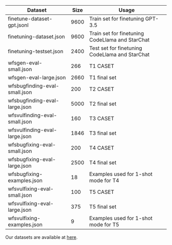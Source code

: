| Dataset | Size | Usage | 
|--------------|--------------|--------------|
| finetune-dataset-gpt.jsonl | 9600 | Train set for finetuning GPT-3.5 |
| finetuning-dataset.json     | 9600 | Train set for finetuning CodeLlama and StarChat |
| finetuning-testset.json     | 2400 | Test set for finetuning CodeLlama and StarChat |
| wfsgen-eval-small.json| 266 | T1 CASET |
| wfsgen-eval-large.json| 2660 | T1 final set |
| wfsbugfinding-eval-small.json     | 200 | T2 CASET |
| wfsbugfinding-eval-large.json     | 5000 | T2 final set |
| wfsvulfinding-eval-small.json| 160 | T3 CASET |
| wfsvulfinding-eval-large.json| 1846 | T3 final set |
| wfsbugfixing-eval-small.json| 200 | T4 CASET |
| wfsbugfixing-eval-large.json| 2500 | T4 final set |
| wfsbugfixing-examples.json| 18 | Examples used for 1-shot mode for T4 |
| wfsvulfixing-eval-small.json| 100 | T5 CASET |
| wfsvulfixing-eval-large.json| 375 | T5 final set |
| wfsvulfixing-examples.json| 9 | Examples used for 1-shot mode for T5 |

Our datasets are available at [here](https://secureci.org/dataset.html).
